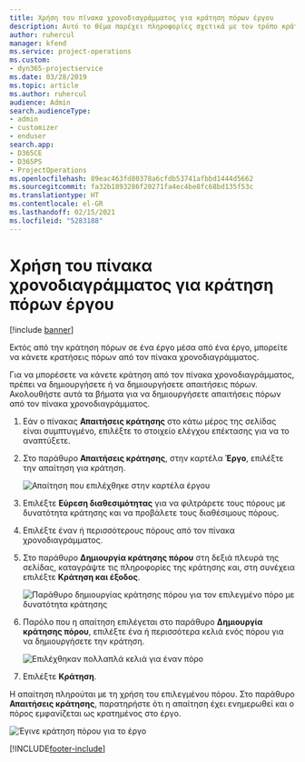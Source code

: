 ```yaml
---
title: Χρήση του πίνακα χρονοδιαγράμματος για κράτηση πόρων έργου
description: Αυτό το θέμα παρέχει πληροφορίες σχετικά με τον τρόπο κράτησης πόρων.
author: ruhercul
manager: kfend
ms.service: project-operations
ms.custom:
- dyn365-projectservice
ms.date: 03/28/2019
ms.topic: article
ms.author: ruhercul
audience: Admin
search.audienceType:
- admin
- customizer
- enduser
search.app:
- D365CE
- D365PS
- ProjectOperations
ms.openlocfilehash: 89eac463fd80378a6cfdb53741afbbd1444d5662
ms.sourcegitcommit: fa32b1893286f20271fa4ec4be8fc68bd135f53c
ms.translationtype: HT
ms.contentlocale: el-GR
ms.lasthandoff: 02/15/2021
ms.locfileid: "5283188"
---
```

# <a name="use-the-schedule-board-to-book-project-resources"></a>Χρήση του πίνακα χρονοδιαγράμματος για κράτηση πόρων έργου

[!include [banner](../includes/psa-now-project-operations.md)]

Εκτός από την κράτηση πόρων σε ένα έργο μέσα από ένα έργο, μπορείτε να κάνετε κρατήσεις πόρων από τον πίνακα χρονοδιαγράμματος.

Για να μπορέσετε να κάνετε κράτηση από τον πίνακα χρονοδιαγράμματος, πρέπει να δημιουργήσετε ή να δημιουργήσετε απαιτήσεις πόρων. Ακολουθήστε αυτά τα βήματα για να δημιουργήσετε απαιτήσεις πόρων από τον πίνακα χρονοδιαγράμματος.

1. Εάν ο πίνακας **Απαιτήσεις κράτησης** στο κάτω μέρος της σελίδας είναι συμπτυγμένο, επιλέξτε το στοιχείο ελέγχου επέκτασης για να το αναπτύξετε.
2. Στο παράθυρο **Απαιτήσεις κράτησης**, στην καρτέλα **Έργο**, επιλέξτε την απαίτηση για κράτηση.

    ![Απαίτηση που επιλέχθηκε στην καρτέλα έργου](media/Resource-Management-image73.png)

3. Επιλέξτε **Εύρεση διαθεσιμότητας** για να φιλτράρετε τους πόρους με δυνατότητα κράτησης και να προβάλετε τους διαθέσιμους πόρους. 
4. Επιλέξτε έναν ή περισσότερους πόρους από τον πίνακα χρονοδιαγράμματος. 
5. Στο παράθυρο **Δημιουργία κράτησης πόρου** στη δεξιά πλευρά της σελίδας, καταγράψτε τις πληροφορίες της κράτησης και, στη συνέχεια επιλέξτε **Κράτηση και έξοδος**.

    ![Παράθυρο δημιουργίας κράτησης πόρου για τον επιλεγμένο πόρο με δυνατότητα κράτησης](media/Resource-Management-image74.png)

6. Παρόλο που η απαίτηση επιλέγεται στο παράθυρο **Δημιουργία κράτησης πόρου**, επιλέξτε ένα ή περισσότερα κελιά ενός πόρου για να δημιουργήσετε την κράτηση.

    ![Επιλέχθηκαν πολλαπλά κελιά για έναν πόρο](media/Resource-Management-image75.png)

7. Επιλέξτε **Κράτηση**.

Η απαίτηση πληρούται με τη χρήση του επιλεγμένου πόρου. Στο παράθυρο **Απαιτήσεις κράτησης**, παρατηρήστε ότι η απαίτηση έχει ενημερωθεί και ο πόρος εμφανίζεται ως κρατημένος στο έργο.

![Έγινε κράτηση πόρου για το έργο](media/Resource-Management-image76.png)


[!INCLUDE[footer-include](../includes/footer-banner.md)]